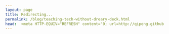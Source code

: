 ```yaml
---
layout: page
title: Redirecting...
permalink: /blog/teaching-tech-without-dreary-deck.html
head:  <meta HTTP-EQUIV="REFRESH" content="0; url=http://qipeng.github.io/blog/teaching-tech-without-dreary-deck/">
---
```


